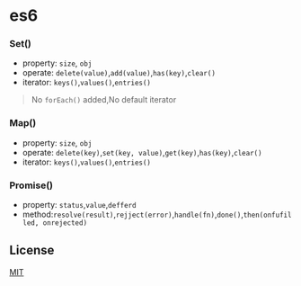 # es6

### Set()

- property: `size`, `obj`
- operate: `delete(value)`,`add(value)`,`has(key)`,`clear()`
- iterator: `keys()`,`values()`,`entries()`

> No `forEach()` added,No default iterator

### Map()

- property: `size`, `obj`
- operate: `delete(key)`,`set(key, value)`,`get(key)`,`has(key)`,`clear()`
- iterator: `keys()`,`values()`,`entries()`

### Promise()

- property: `status`,`value`,`defferd`
- method:`resolve(result)`,`rejject(error)`,`handle(fn)`,`done()`,`then(onfufilled, onrejected)` 

## License

[MIT](https://opensource.org/licenses/MIT)